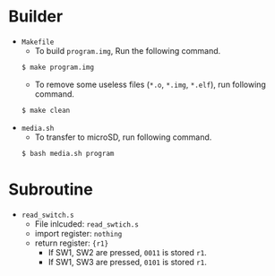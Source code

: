 # Builder
- `Makefile`
	- To build `program.img`, Run the following command.
	```Bash
	$ make program.img
	```
	- To remove some useless files (`*.o`, `*.img`, `*.elf`), run following command.
	```Bash
	$ make clean
	```
- `media.sh`
	- To transfer to microSD, run following command.
	```Bash
	$ bash media.sh program
	```

# Subroutine
- `read_switch.s`
	- File inlcuded: `read_swtich.s`
	- import register: `nothing`
	- return register: `{r1}`
		- If SW1, SW2 are pressed, `0011` is stored `r1`.
		- If SW1, SW3 are pressed, `0101` is stored `r1`.
